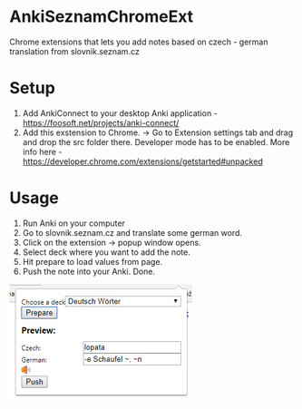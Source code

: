 # AnkiSeznamChromeExt
Chrome extensions that lets you add notes based on czech - german translation from slovnik.seznam.cz 

# Setup
1. Add AnkiConnect to your desktop Anki application - https://foosoft.net/projects/anki-connect/
2. Add this exstension to Chrome. -> Go to Extension settings tab and drag and drop the src folder there. Developer mode has to be enabled. More info here - https://developer.chrome.com/extensions/getstarted#unpacked

# Usage
1. Run Anki on your computer
2. Go to slovnik.seznam.cz and translate some german word.
3. Click on the extension -> popup window opens.
4. Select deck where you want to add the note.
5. Hit prepare to load values from page.
6. Push the note into your Anki. Done.

![Usage example](example.png)
